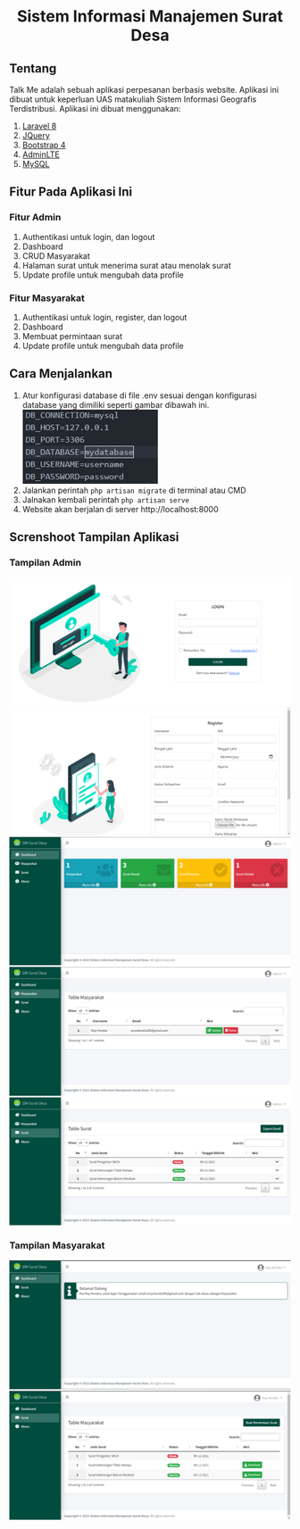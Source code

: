 <h1 align="center">Sistem Informasi Manajemen Surat Desa</h1>

## Tentang

Talk Me adalah sebuah aplikasi perpesanan berbasis website. Aplikasi ini dibuat untuk keperluan UAS matakuliah Sistem Informasi Geografis Terdistribusi. Aplikasi ini dibuat menggunakan: 
1. [Laravel 8](https://laravel.com/)
2. [JQuery](https://jquery.com/)
3. [Bootstrap 4](https://getbootstrap.com/docs/4.6/getting-started/introduction/)
4. [AdminLTE](https://adminlte.io/)
5. [MySQL](https://www.mysql.com/)



## Fitur Pada Aplikasi Ini

### Fitur Admin 
1. Authentikasi untuk login, dan logout
2. Dashboard
3. CRUD Masyarakat
4. Halaman surat untuk menerima surat atau menolak surat
5. Update profile untuk mengubah data profile

### Fitur Masyarakat
1. Authentikasi untuk login, register, dan logout
2. Dashboard
3. Membuat permintaan surat
5. Update profile untuk mengubah data profile



## Cara Menjalankan
1. Atur konfigurasi database di file .env sesuai dengan konfigurasi database yang dimiliki seperti gambar dibawah ini. <br/>
![Konfigurasi database](https://github.com/myndra1805/talkme/blob/master/public/images/cara_jalankan/1.png?raw=true)
1. Jalankan perintah `php artisan migrate` di terminal atau CMD
2. Jalnakan kembali perintah `php artisan serve`
3. Website akan berjalan di server http://localhost:8000


## Screnshoot Tampilan Aplikasi
### Tampilan Admin
![Konfigurasi database](https://github.com/myndra1805/sim_surat_desa/blob/master/public/images/ss/1.png?raw=true)
![Konfigurasi database](https://github.com/myndra1805/sim_surat_desa/blob/master/public/images/ss/2.png?raw=true)
![Konfigurasi database](https://github.com/myndra1805/sim_surat_desa/blob/master/public/images/ss/3.png?raw=true)
![Konfigurasi database](https://github.com/myndra1805/sim_surat_desa/blob/master/public/images/ss/4.png?raw=true)
![Konfigurasi database](https://github.com/myndra1805/sim_surat_desa/blob/master/public/images/ss/5.png?raw=true)

### Tampilan Masyarakat
![Konfigurasi database](https://github.com/myndra1805/sim_surat_desa/blob/master/public/images/ss/6.png?raw=true)
![Konfigurasi database](https://github.com/myndra1805/sim_surat_desa/blob/master/public/images/ss/7.png?raw=true)
